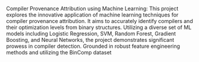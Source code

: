 Compiler Provenance Attribution using Machine Learning: This project explores the innovative application of machine learning techniques for compiler provenance attribution. It aims to accurately identify compilers and their optimization levels from binary structures. Utilizing a diverse set of ML models including Logistic Regression, SVM, Random Forest, Gradient Boosting, and Neural Networks, the project demonstrates significant prowess in compiler detection. Grounded in robust feature engineering methods and utilizing the BinComp dataset
